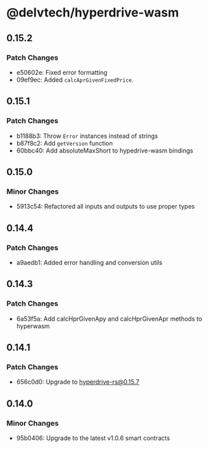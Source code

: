 # @delvtech/hyperdrive-wasm

## 0.15.2

### Patch Changes

- e50602e: Fixed error formatting
- 09ef9ec: Added `calcAprGivenFixedPrice`.

## 0.15.1

### Patch Changes

- b1188b3: Throw `Error` instances instead of strings
- b87f8c2: Add `getVersion` function
- 60bbc40: Add absoluteMaxShort to hypedrive-wasm bindings

## 0.15.0

### Minor Changes

- 5913c54: Refactored all inputs and outputs to use proper types

## 0.14.4

### Patch Changes

- a9aedb1: Added error handling and conversion utils

## 0.14.3

### Patch Changes

- 6a53f5a: Add calcHprGivenApy and calcHprGivenApr methods to hyperwasm

## 0.14.1

### Patch Changes

- 656c0d0: Upgrade to hyperdrive-rs@0.15.7

## 0.14.0

### Minor Changes

- 95b0406: Upgrade to the latest v1.0.6 smart contracts
